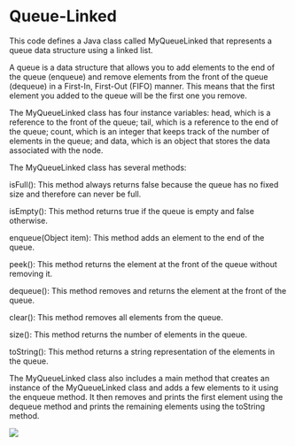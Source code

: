 # Queue-Linked

This code defines a Java class called MyQueueLinked that represents a queue data structure using a linked list.

A queue is a data structure that allows you to add elements to the end of the queue (enqueue) and remove elements from the front of the queue (dequeue) in a First-In, First-Out (FIFO) manner. This means that the first element you added to the queue will be the first one you remove.

The MyQueueLinked class has four instance variables: head, which is a reference to the front of the queue; tail, which is a reference to the end of the queue; count, which is an integer that keeps track of the number of elements in the queue; and data, which is an object that stores the data associated with the node.

The MyQueueLinked class has several methods:

isFull(): This method always returns false because the queue has no fixed size and therefore can never be full.

isEmpty(): This method returns true if the queue is empty and false otherwise.

enqueue(Object item): This method adds an element to the end of the queue.

peek(): This method returns the element at the front of the queue without removing it.

dequeue(): This method removes and returns the element at the front of the queue.

clear(): This method removes all elements from the queue.

size(): This method returns the number of elements in the queue.

toString(): This method returns a string representation of the elements in the queue.

The MyQueueLinked class also includes a main method that creates an instance of the MyQueueLinked class and adds a few elements to it using the enqueue method. It then removes and prints the first element using the dequeue method and prints the remaining elements using the toString method.

<img src="https://aldrich.smokyz01.repl.co/a4.png"/>
